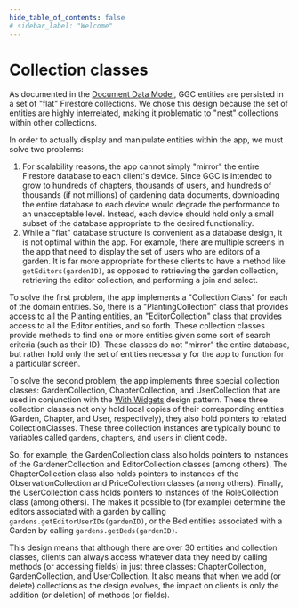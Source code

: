 ```yaml
---
hide_table_of_contents: false
# sidebar_label: "Welcome"
---
```


# Collection classes

As documented in the [Document Data Model](../data-model/document-data-model.md), GGC entities are persisted in a set of "flat" Firestore collections.  We chose this design because the set of entities are highly interrelated, making it problematic to "nest" collections within other collections.

In order to actually display and manipulate entities within the app, we must solve two problems:

1. For scalability reasons, the app cannot simply "mirror" the entire Firestore database to each client's device.  Since GGC is intended to grow to hundreds of chapters, thousands of users, and hundreds of thousands (if not millions) of gardening data documents, downloading the entire database to each device would degrade the performance to an unacceptable level. Instead, each device should hold only a small subset of the database appropriate to the desired functionality.
2. While a "flat" database structure is convenient as a database design, it is not optimal within the app.  For example, there are multiple screens in the app that need to display the set of users who are editors of a garden. It is far more appropriate for these clients to have a method like `getEditors(gardenID)`, as opposed to retrieving the garden collection, retrieving the editor collection, and performing a join and select.  

To solve the first problem, the app implements a "Collection Class" for each of the domain entities.  So, there is a "PlantingCollection" class that provides access to all the Planting entities, an "EditorCollection" class that provides access to all the Editor entities, and so forth.  These collection classes provide methods to find one or more entities given some sort of search criteria (such as their ID). These classes do not "mirror" the entire database, but rather hold only the set of entities necessary for the app to function for a particular screen. 

To solve the second problem, the app implements three special collection classes: GardenCollection, ChapterCollection, and UserCollection that are used in conjunction with the [With Widgets](./with-widgets.md) design pattern. These three collection classes not only hold local copies of their corresponding entities (Garden, Chapter, and User, respectively), they also hold pointers to related CollectionClasses. These three collection instances are typically bound to variables called `gardens`, `chapters`, and `users` in client code.

So, for example, the GardenCollection class also holds pointers to instances of the GardenerCollection and EditorCollection classes (among others).  The ChapterCollection class also holds pointers to instances of the ObservationCollection and PriceCollection classes (among others). Finally, the UserCollection class holds pointers to instances of the RoleCollection class (among others).  The makes it possible to (for example) determine the editors associated with a garden by calling `gardens.getEditorUserIDs(gardenID)`, or the Bed entities associated with a Garden by calling `gardens.getBeds(gardenID)`. 

This design means that although there are over 30 entities and collection classes, clients can always access whatever data they need by calling methods (or accessing fields) in just three classes: ChapterCollection, GardenCollection, and UserCollection.  It also means that when we add (or delete) collections as the design evolves, the impact on clients is only the addition (or deletion) of methods (or fields). 

